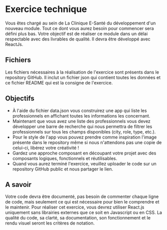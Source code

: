 # Exercice technique

Vous êtes chargé au sein de La Clinique E-Santé du développement d'un nouveau module. Tout ce dont vous aurez besoin pour commencer sera défini plus bas. Votre objectif est de réaliser ce module dans un délai respectable avec des livrables de qualité.
Il devra être développé avec ReactJs.

## Fichiers

Les fichiers nécessaires à la réalisation de l'exercice sont présents dans le repository GitHub.
Il inclut un fichier json qui contient toutes les données et ce fichier README qui est la consigne de l'exercice.

## Objectifs

- À l'aide du fichier data.json vous construirez une app qui liste les professionnels en affichant toutes les informations les concernant.
- Maintenant que vous avez une liste des professionnels vous devez développer une barre de recherche qui nous permettra de filtrer les professionnels sur tous les champs disponibles (city, role, type, etc.).
- Pour le style de l'app vous pouvez prendre comme inspiration l'image présente dans le repository même si nous n'attendons pas une copie de celui-ci, libérez votre créativité !
- Gardez une approche composant en découpant votre projet avec des composants logiques, fonctionnels et réutilisables.
- Quand vous aurez terminé l'exercice, veuillez uploader le code sur un repository GitHub public et nous partager le lien.

## A savoir

Votre code devra être documenté, pas besoin de commenter chaque ligne de code, mais seulement ce qui est nécessaire pour bien le comprendre et le maintenir.
Pour réaliser cet exercice, vous devrez utiliser React.js uniquement sans librairies externes que ce soit en Javascript ou en CSS.
La qualité du code, sa clarté, sa documentation, son fonctionnement et le rendu visuel seront les critères de notation.
